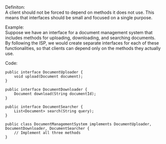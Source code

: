 Definiton:  
A client should not be forced to depend on methods it does not use. This means that interfaces should be small and focused on a single purpose.  

Example:  
Suppose we have an interface for a document management system that includes methods for uploading, downloading, and searching documents. By following the ISP, we would create separate interfaces for each of these functionalities, so that clients can depend only on the methods they actually use.  

Code:  
```
public interface DocumentUploader {
    void upload(Document document);
}

public interface DocumentDownloader {
    Document download(String documentId);
}

public interface DocumentSearcher {
    List<Document> search(String query);
}

public class DocumentManagementSystem implements DocumentUploader, DocumentDownloader, DocumentSearcher {
    // Implement all three methods
}
```

